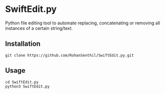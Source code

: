 # SwiftEdit.py
Python file editing tool to automate replacing, concatenating or removing all instances of a certain string/text.

## Installation
`git clone https://github.com/RohanSenthil/SwiftEdit.py.git`

## Usage
`cd SwiftEdit.py`   
`python3 SwiftEdit.py`   